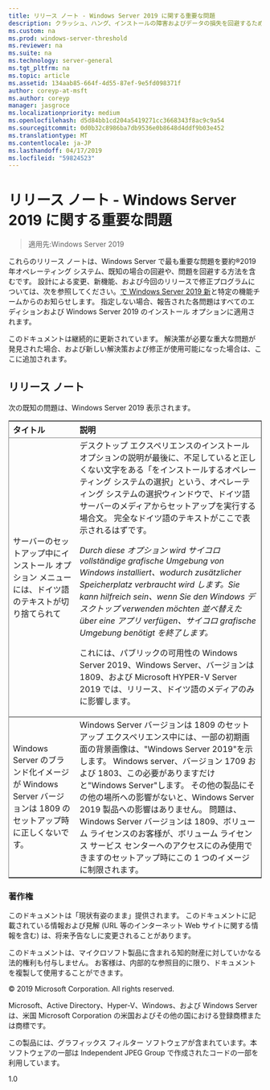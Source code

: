```yaml
---
title: リリース ノート - Windows Server 2019 に関する重要な問題
description: クラッシュ、ハング、インストールの障害およびデータの損失を回避するために回避策を必要とする重要な問題をまとめたものです。
ms.custom: na
ms.prod: windows-server-threshold
ms.reviewer: na
ms.suite: na
ms.technology: server-general
ms.tgt_pltfrm: na
ms.topic: article
ms.assetid: 134aab85-664f-4d55-87ef-9e5fd098371f
author: coreyp-at-msft
ms.author: coreyp
manager: jasgroce
ms.localizationpriority: medium
ms.openlocfilehash: d5d84bb1cd204a5419271cc3668343f8ac9c9a54
ms.sourcegitcommit: 0d0b32c8986ba7db9536e0b8648d4ddf9b03e452
ms.translationtype: MT
ms.contentlocale: ja-JP
ms.lasthandoff: 04/17/2019
ms.locfileid: "59824523"
---
```

# <a name="release-notes---important-issues-in-windows-server-2019"></a>リリース ノート - Windows Server 2019 に関する重要な問題

>適用先:Windows Server 2019

これらのリリース ノートは、Windows Server で最も重要な問題を要約&reg;2019年オペレーティング システム、既知の場合の回避や、問題を回避する方法を含むです。 設計による変更、新機能、および今回のリリースで修正プログラムについては、次を参照してください。[で Windows Server 2019 新](whats-new-19.md)と特定の機能チームからのお知らせします。 指定しない場合、報告された各問題はすべてのエディションおよび Windows Server 2019 のインストール オプションに適用されます。  

このドキュメントは継続的に更新されています。 解決策が必要な重大な問題が発見された場合、および新しい解決策および修正が使用可能になった場合は、ここに追加されます。  
  
## <a name="release-notes"></a>リリース ノート
次の既知の問題は、Windows Server 2019 表示されます。 
<table border="1" rules="rows">
  <thead align="left" valign="middle">
    <tr>
      <th>タイトル</th>
      <th>説明</th>
    </tr>
  </thead>
  <tbody align="left" valign="middle">
    <tr>
      <td>サーバーのセットアップ中にインストール オプション メニューには、ドイツ語のテキストが切り捨てられて</td>
      <td>デスクトップ エクスペリエンスのインストール オプションの説明が最後に、不足していると正しくない文字をある「をインストールするオペレーティング システムの選択」という、オペレーティング システムの選択ウィンドウで、ドイツ語サーバーのメディアからセットアップを実行する場合文。 完全なドイツ語のテキストがここで表示されるはずです。  
      <br/>
      <p><i>Durch diese オプション wird サイコロ vollständige grafische Umgebung von Windows installiert、wodurch zusätzlicher Speicherplatz verbraucht wird します。Sie kann hilfreich sein、wenn Sie den Windows デスクトップ verwenden möchten 並べ替えた über eine アプリ verfügen、サイコロ grafische Umgebung benötigt を終了します。</i> </p>
      <p>これには、パブリックの可用性の Windows Server 2019、Windows Server、バージョンは 1809、および Microsoft HYPER-V Server 2019 では、リリース、ドイツ語のメディアのみに影響します。</p></td>
    </tr>
    <tr>
      <td>Windows Server のブランド化イメージが Windows Server バージョンは 1809 のセットアップ時に正しくないです。  </td>
      <td>Windows Server バージョンは 1809 のセットアップ エクスペリエンス中には、一部の初期画面の背景画像は、"Windows Server 2019"を示します。  Windows server、バージョン 1709 および 1803、この必要がありますだけと"Windows Server"します。  その他の製品にその他の場所への影響がないと、Windows Server 2019 製品への影響はありません。  問題は、Windows Server バージョンは 1809、ボリューム ライセンスのお客様が、ボリューム ライセンス サービス センターへのアクセスにのみ使用できますのセットアップ時にこの 1 つのイメージに制限されます。  
      </td>
    </tr>
  </tbody>
</table>


### <a name="copyright"></a>著作権  
このドキュメントは「現状有姿のまま」提供されます。 このドキュメントに記載されている情報および見解 (URL 等のインターネット Web サイトに関する情報を含む) は、将来予告なしに変更されることがあります。  

このドキュメントは、マイクロソフト製品に含まれる知的財産に対していかなる法的権利も付与しません。 お客様は、内部的な参照目的に限り、ドキュメントを複製して使用することができます。  

&copy; 2019 Microsoft Corporation. All rights reserved.  

Microsoft、Active Directory、Hyper-V、Windows、および Windows Server は、米国 Microsoft Corporation の米国およびその他の国における登録商標または商標です。  

この製品には、グラフィックス フィルター ソフトウェアが含まれています。本ソフトウェアの一部は Independent JPEG Group で作成されたコードの一部を利用しています。  


1.0  
